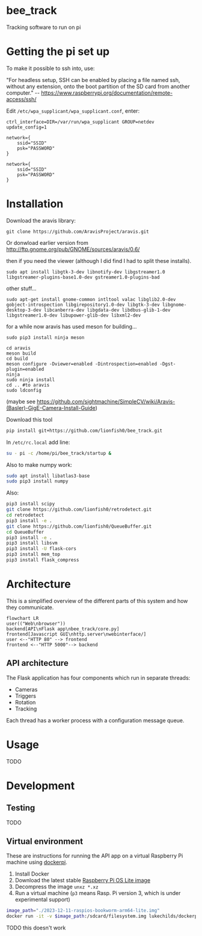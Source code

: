 # bee_track
Tracking software to run on pi

# Getting the pi set up

To make it possible to ssh into, use:

"For headless setup, SSH can be enabled by placing a file named ssh, without any extension, onto the boot partition of the SD card from another computer." -- https://www.raspberrypi.org/documentation/remote-access/ssh/


Edit `/etc/wpa_supplicant/wpa_supplicant.conf`, enter:

    ctrl_interface=DIR=/var/run/wpa_supplicant GROUP=netdev
    update_config=1
    
    network={
        ssid="SSID"
        psk="PASSWORD"
    }
    
    network={
        ssid="SSID"
        psk="PASSWORD"
    }

# Installation

Download the aravis library:

    git clone https://github.com/AravisProject/aravis.git

Or donwload earlier version from
http://ftp.gnome.org/pub/GNOME/sources/aravis/0.6/

then if you need the viewer (although I did find I had to split these installs).

    sudo apt install libgtk-3-dev libnotify-dev libgstreamer1.0 libgstreamer-plugins-base1.0-dev gstreamer1.0-plugins-bad

other stuff...

    sudo apt-get install gnome-common intltool valac libglib2.0-dev gobject-introspection libgirepository1.0-dev libgtk-3-dev libgnome-desktop-3-dev libcanberra-dev libgdata-dev libdbus-glib-1-dev libgstreamer1.0-dev libupower-glib-dev libxml2-dev

for a while now aravis has used meson for building...

    sudo pip3 install ninja meson
    
    cd aravis
    meson build
    cd build
    meson configure -Dviewer=enabled -Dintrospection=enabled -Dgst-plugin=enabled
    ninja
    sudo ninja install
    cd .. #to aravis
    sudo ldconfig

(maybe see https://github.com/sightmachine/SimpleCV/wiki/Aravis-(Basler)-GigE-Camera-Install-Guide)

Download this tool

```bash
pip install git+https://github.com/lionfish0/bee_track.git
```

In `/etc/rc.local` add line:

```bash
su - pi -c /home/pi/bee_track/startup &
```

Also to make numpy work:

```bash
sudo apt install libatlas3-base
sudo pip3 install numpy
```

Also:

```bash
pip3 install scipy
git clone https://github.com/lionfish0/retrodetect.git
cd retrodetect
pip3 install -e .
git clone https://github.com/lionfish0/QueueBuffer.git
cd QueueBuffer
pip3 install -e .
pip3 install libsvm
pip3 install -U flask-cors
pip3 install mem_top
pip3 install flask_compress
```

# Architecture

This is a simplified overview of the different parts of this system and how they communicate.

```mermaid
flowchart LR
user(("Web\nbrowser"))
backend[API\nFlask app\nbee_track/core.py]
frontend[Javascript GUI\nhttp.server\nwebinterface/]
user <--"HTTP 80" --> frontend
frontend <--"HTTP 5000"--> backend
```

## API architecture

The Flask application has four components which run in separate threads:

- Cameras
- Triggers
- Rotation
- Tracking

Each thread has a worker process with a configuration message queue.

# Usage

TODO

# Development

## Testing

TODO

## Virtual environment

These are instructions for running the API app on a virtual Raspberry Pi machine using [dockerpi](https://github.com/lukechilds/dockerpi).

1. Install Docker
2. Download the latest stable [Raspberry Pi OS Lite image](https://www.raspberrypi.com/software/operating-systems/)
3. Decompress the image `unxz *.xz`
4. Run a virtual machine (`p3` means Rasp. Pi version 3, which is under experimental support)

```bash
image_path="./2023-12-11-raspios-bookworm-arm64-lite.img"
docker run -it -v $image_path:/sdcard/filesystem.img lukechilds/dockerpi:vm p3
```

TODO this doesn't work

